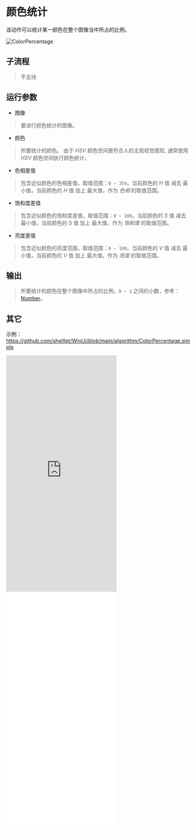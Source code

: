 # 颜色统计 
该动作可以统计某一颜色在整个图像当中所占的比例。

![ColorPercentage](./images/04.png ':size=90%')


## 子流程

> 不支持


## 运行参数

* 图像
> 要进行颜色统计的图像。
* 颜色
>  所要统计的颜色。 由于 *HSV* 颜色空间更符合人的主观视觉感知, 通常使用 *HSV* 颜色空间执行颜色统计。

* 色相差值
> 包含近似颜色的色相差值，取值范围：`0 ~ 359`。当前颜色的 *H* 值 减去 最小值，当前颜色的 *H* 值 加上 最大值，作为 *色相* 的取值范围。

* 饱和度差值
> 包含近似颜色的饱和度差值，取值范围：`0 ~ 100`。当前颜色的 *S* 值 减去 最小值，当前颜色的 *S* 值 加上 最大值，作为 *饱和度* 的取值范围。

* 亮度差值
> 包含近似颜色的亮度范围，取值范围：`0 ~ 100`。当前颜色的 *V* 值 减去 最小值，当前颜色的 *V* 值 加上 最大值，作为 *亮度* 的取值范围。

## 输出

>   所要统计的颜色在整个图像中所占的比例，`0 ~ 1` 之间的小数，参考：[Number](./types/Number.md)。

## 其它

示例：https://github.com/shelllet/WinUi/blob/main/algorithm/ColorPercentage.simple


<iframe type="text/html" height="640px" src="https://www.youtube.com/embed/AkFKsGoajfI" frameborder="0"></iframe>

<iframe src="//player.bilibili.com/player.html?bvid=BV1qBmxYfEs9&page=1&autoplay=0" height='640px' scrolling="no" frameborder="no" framespacing="0" allowfullscreen="true"></iframe>